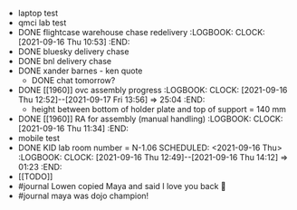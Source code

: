 - laptop test
- qmci lab test
- DONE flightcase warehouse chase redelivery
  :LOGBOOK:
  CLOCK: [2021-09-16 Thu 10:53]
  :END:
- DONE bluesky delivery chase
- DONE bnl delivery chase
- DONE xander barnes - ken quote
	- DONE chat tomorrow?
- DONE [[1960]] ovc assembly progress
  :LOGBOOK:
  CLOCK: [2021-09-16 Thu 12:52]--[2021-09-17 Fri 13:56] =>  25:04
  :END:
	- height between bottom of holder plate and top of support = 140 mm
- DONE [[1960]] RA for assembly (manual handling)
  :LOGBOOK:
  CLOCK: [2021-09-16 Thu 11:34]
  :END:
- mobile test
- DONE KID lab room number = N-1.06 SCHEDULED: <2021-09-16 Thu>
  :LOGBOOK:
  CLOCK: [2021-09-16 Thu 12:49]--[2021-09-16 Thu 14:12] =>  01:23
  :END:
- [[TODO]]
- #journal Lowen copied Maya and said I love you back 👼
- #journal maya was dojo champion!